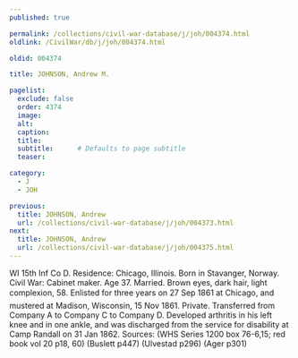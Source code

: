 ```yaml
---
published: true

permalink: /collections/civil-war-database/j/joh/004374.html
oldlink: /CivilWar/db/j/joh/004374.html

oldid: 004374

title: JOHNSON, Andrew M.

pagelist:
  exclude: false
  order: 4374
  image: 
  alt:
  caption:
  title:
  subtitle:      # Defaults to page subtitle
  teaser:

category: 
  - J 
  - JOH

previous:
  title: JOHNSON, Andrew
  url: /collections/civil-war-database/j/joh/004373.html  
next:
  title: JOHNSON, Andrew
  url: /collections/civil-war-database/j/joh/004375.html   
---
```

WI 15th Inf Co D. Residence: Chicago, Illinois. Born in Stavanger, Norway. Civil War: Cabinet maker. Age 37. Married. Brown eyes, dark hair, light complexion, 5&#146;8&#148;. Enlisted for three years on 27 Sep 1861 at Chicago, and mustered at Madison, Wisconsin, 15 Nov 1861. Private. Transferred from Company A to Company C to Company D. Developed arthritis in his left knee and in one ankle, and was discharged from the service for disability at Camp Randall on 31 Jan 1862. Sources: (WHS Series 1200 box 76-6,15; red book vol 20 p18, 60) (Buslett p447) (Ulvestad p296) (Ager p301)